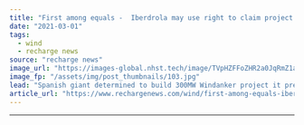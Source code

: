 ```yaml
---
title: "First among equals -  Iberdrola may use right to claim project whoever wins German offshore wind tender"
date: "2021-03-01"
tags: 
  - wind
  - recharge news
source: "recharge news"
image_url: "https://images-global.nhst.tech/image/TVpHZFFoZHR2a0JqRmZ1aW5mbEx1Y3F4R1lPL1c5MVFCRzJLSFVPNVQyaz0=/nhst/binary/e5064cabdae86d0d8421abe3d8ed47e3"
image_fp: "/assets/img/post_thumbnails/103.jpg"
lead: "Spanish giant determined to build 300MW Windanker project it pre-developed in Baltic Sea and plans to exercise preemptive 'right of legal entry'"
article_url: "https://www.rechargenews.com/wind/first-among-equals-iberdrola-may-use-right-to-claim-project-whoever-wins-german-offshore-wind-tender/2-1-971756"
---
```


---

